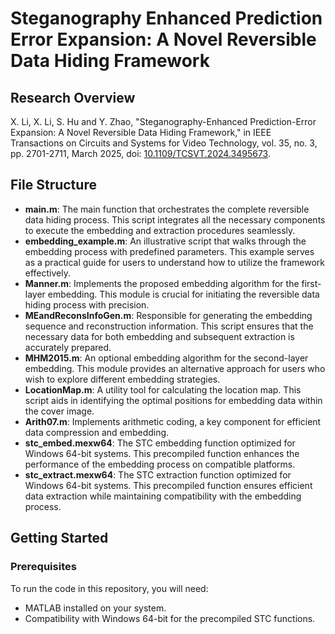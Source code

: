 # Steganography Enhanced Prediction Error Expansion: A Novel Reversible Data Hiding Framework

## Research Overview
X. Li, X. Li, S. Hu and Y. Zhao, "Steganography-Enhanced Prediction-Error Expansion: A Novel Reversible Data Hiding Framework," in IEEE Transactions on Circuits and Systems for Video Technology, vol. 35, no. 3, pp. 2701-2711, March 2025, doi: [10.1109/TCSVT.2024.3495673](https://doi.org/10.1109/TCSVT.2024.3495673).



## File Structure

- **main.m**: The main function that orchestrates the complete reversible data hiding process. This script integrates all the necessary components to execute the embedding and extraction procedures seamlessly.
- **embedding_example.m**: An illustrative script that walks through the embedding process with predefined parameters. This example serves as a practical guide for users to understand how to utilize the framework effectively.
- **Manner.m**: Implements the proposed embedding algorithm for the first-layer embedding. This module is crucial for initiating the reversible data hiding process with precision.
- **MEandReconsInfoGen.m**: Responsible for generating the embedding sequence and reconstruction information. This script ensures that the necessary data for both embedding and subsequent extraction is accurately prepared.
- **MHM2015.m**: An optional embedding algorithm for the second-layer embedding. This module provides an alternative approach for users who wish to explore different embedding strategies.
- **LocationMap.m**: A utility tool for calculating the location map. This script aids in identifying the optimal positions for embedding data within the cover image.
- **Arith07.m**: Implements arithmetic coding, a key component for efficient data compression and embedding.
- **stc_embed.mexw64**: The STC embedding function optimized for Windows 64-bit systems. This precompiled function enhances the performance of the embedding process on compatible platforms.
- **stc_extract.mexw64**: The STC extraction function optimized for Windows 64-bit systems. This precompiled function ensures efficient data extraction while maintaining compatibility with the embedding process.

## Getting Started

### Prerequisites
To run the code in this repository, you will need:
- MATLAB installed on your system.
- Compatibility with Windows 64-bit for the precompiled STC functions.

